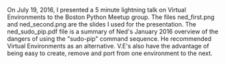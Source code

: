On July 19, 2016, I presented a 5 minute lightning talk on Virtual Environments to the Boston Python Meetup group.
The files ned_first.png and ned_second.png are the slides I used for the presentation.
The ned_sudo_pip.pdf file is a summary of Ned's January 2016 overview of the dangers of using the "sudo-pip" command sequence. He recommended Virtual Environments as an alternative.
V.E's also have the advantage of being easy to create, remove and port from one environment to the next.

